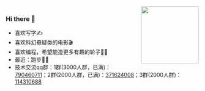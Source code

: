 <img align="right" src="https://github-readme-stats.vercel.app/api?username=smilezxlee" style="height:150px;">  

### Hi there 👋
* 喜欢写字✍️
* 喜欢科幻悬疑类的电影🎬
* 喜欢编程，希望能造更多有趣的轮子👨‍💻‍
* 最近：跑步🏃🏻
* 技术交流qq群：1群(3000人群，已满)：[790460711](https://jq.qq.com/?_wv=1027&k=vU2fKZZH)；2群(2000人群，已满)：[371624008](http://qm.qq.com/cgi-bin/qm/qr?_wv=1027&k=avPmibADf2TNi4LxkIwjCE5vbfXpa-r1&authKey=dQ%2FVDAR87ONxI4b32Py%2BvmXbhnopjHN7%2FJPtdsqJdsCPFZB6zDQ17L06Uh0kITUZ&noverify=0&group_code=371624008)；3群(2000人群)：[114310688](http://qm.qq.com/cgi-bin/qm/qr?_wv=1027&k=bnN7Q8UClrMxaI0pD3-Pyq6d-CzRrjqz&authKey=IWwyKQR77IJcNfUeV5UHmUG%2Bc0tiFeWZrY8rFeg7xDNFH%2BIpNlCUCXZxdj9c3quY&noverify=0&group_code=114310688)





